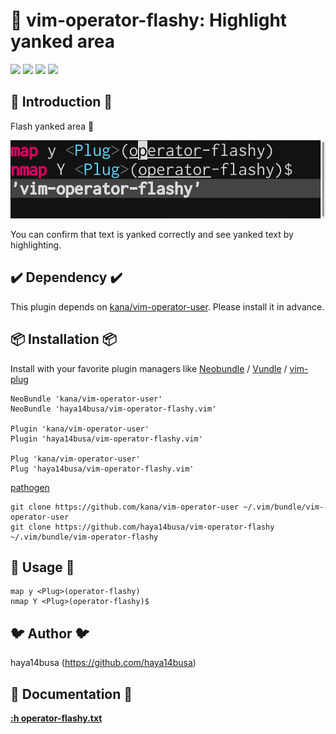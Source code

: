 :flashlight: vim-operator-flashy: Highlight yanked area
=======================================================

[![](http://img.shields.io/github/tag/haya14busa/vim-operator-flashy.svg)](https://github.com/haya14busa/vim-operator-flashy/releases)
[![](http://img.shields.io/github/issues/haya14busa/vim-operator-flashy.svg)](https://github.com/haya14busa/vim-operator-flashy/issues)
[![](http://img.shields.io/badge/license-MIT-blue.svg)](LICENSE)
[![](https://img.shields.io/badge/doc-%3Ah%20operator--flashy.txt-red.svg)](doc/operator-flashy.txt)

:flashlight: Introduction :flashlight:
--------------------------------------

Flash yanked area :flashlight:

![i/flashy_key.gif at f04722bfb519570aea79903d976c642e9099606c · haya14busa/i](https://github.com/haya14busa/i/blob/f04722bfb519570aea79903d976c642e9099606c/vim-operator-flashy/flashy_key.gif)

You can confirm that text is yanked correctly and see yanked text by highlighting.

:heavy_check_mark: Dependency :heavy_check_mark:
------------------------------------------------

This plugin depends on [kana/vim-operator-user](https://github.com/kana/vim-operator-user). Please install it in advance.

:package: Installation :package:
--------------------------------

Install with your favorite plugin managers like [Neobundle](https://github.com/Shougo/neobundle.vim) / [Vundle](https://github.com/gmarik/Vundle.vim) / [vim-plug](https://github.com/junegunn/vim-plug)

```vim
NeoBundle 'kana/vim-operator-user'
NeoBundle 'haya14busa/vim-operator-flashy.vim'

Plugin 'kana/vim-operator-user'
Plugin 'haya14busa/vim-operator-flashy.vim'

Plug 'kana/vim-operator-user'
Plug 'haya14busa/vim-operator-flashy.vim'
```

[pathogen](https://github.com/tpope/vim-pathogen)

```
git clone https://github.com/kana/vim-operator-user ~/.vim/bundle/vim-operator-user
git clone https://github.com/haya14busa/vim-operator-flashy ~/.vim/bundle/vim-operator-flashy
```

:tada: Usage :tada:
-------------------

```vim
map y <Plug>(operator-flashy)
nmap Y <Plug>(operator-flashy)$
```

:bird: Author :bird:
--------------------
haya14busa (https://github.com/haya14busa)

:orange_book: Documentation :orange_book:
-----------------------------------------

[**:h operator-flashy.txt**](./doc/operator-flashy.txt)
